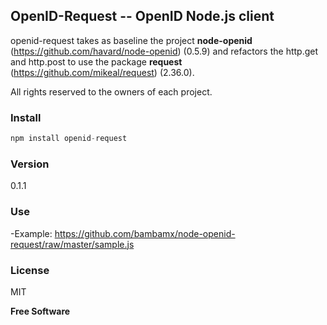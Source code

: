 ## OpenID-Request -- OpenID Node.js client

openid-request takes as baseline the project **node-openid** (https://github.com/havard/node-openid) (0.5.9) and refactors the http.get and http.post to use the package **request** (https://github.com/mikeal/request) (2.36.0).

All rights reserved to the owners of each project.

### Install
```javascript
npm install openid-request
```

### Version

0.1.1

### Use

-Example: https://github.com/bambamx/node-openid-request/raw/master/sample.js

### License

MIT

**Free Software**
